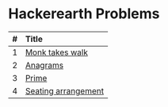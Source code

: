 # Hackerearth Problems

  | # | Title |
  | :---: | :--- |
   1 | [Monk takes walk](https://github.com/ashishdotme/code.ashish.me/blob/master/hackerearth\algorithms\searching\linear-search\01-monk-takes-walk.js) |
 2 | [Anagrams](https://github.com/ashishdotme/code.ashish.me/blob/master/hackerearth\basics\01-anagrams.js) |
 3 | [Prime](https://github.com/ashishdotme/code.ashish.me/blob/master/hackerearth\basics\02-prime.js) |
 4 | [Seating arrangement](https://github.com/ashishdotme/code.ashish.me/blob/master/hackerearth\basics\03-seating-arrangement.js) |
